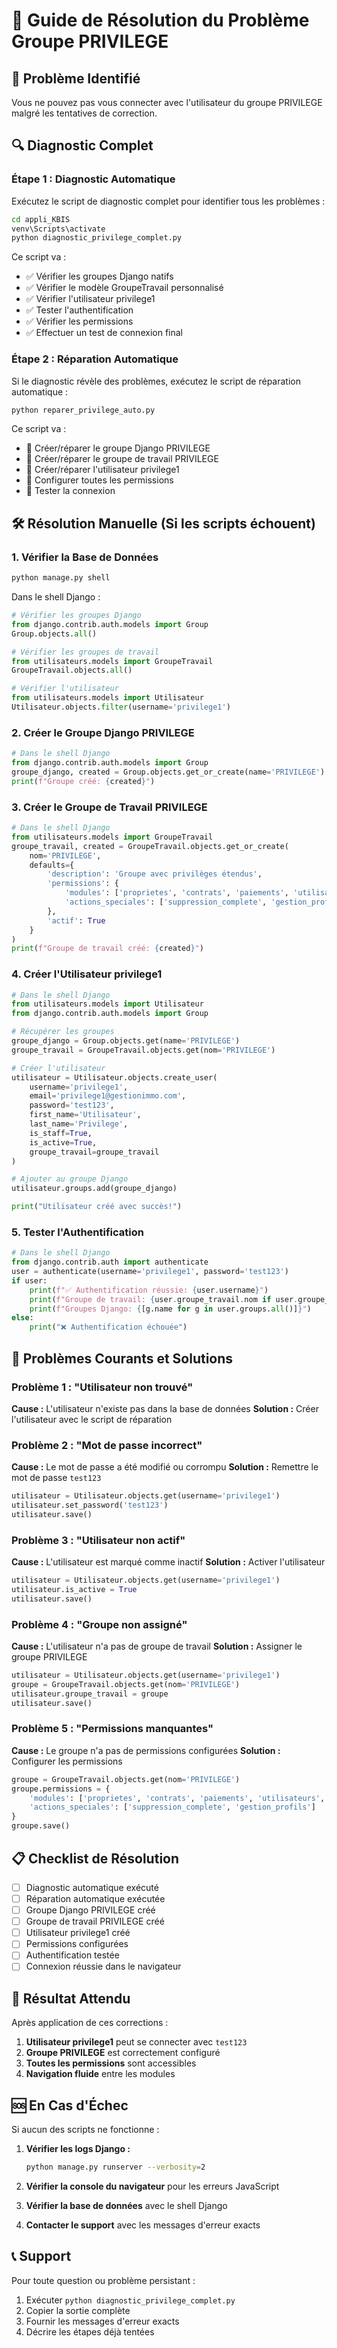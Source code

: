 # 🔐 Guide de Résolution du Problème Groupe PRIVILEGE

## 🚨 Problème Identifié

Vous ne pouvez pas vous connecter avec l'utilisateur du groupe PRIVILEGE malgré les tentatives de correction.

## 🔍 Diagnostic Complet

### **Étape 1 : Diagnostic Automatique**

Exécutez le script de diagnostic complet pour identifier tous les problèmes :

```bash
cd appli_KBIS
venv\Scripts\activate
python diagnostic_privilege_complet.py
```

Ce script va :
- ✅ Vérifier les groupes Django natifs
- ✅ Vérifier le modèle GroupeTravail personnalisé
- ✅ Vérifier l'utilisateur privilege1
- ✅ Tester l'authentification
- ✅ Vérifier les permissions
- ✅ Effectuer un test de connexion final

### **Étape 2 : Réparation Automatique**

Si le diagnostic révèle des problèmes, exécutez le script de réparation automatique :

```bash
python reparer_privilege_auto.py
```

Ce script va :
- 🔧 Créer/réparer le groupe Django PRIVILEGE
- 🔧 Créer/réparer le groupe de travail PRIVILEGE
- 🔧 Créer/réparer l'utilisateur privilege1
- 🔧 Configurer toutes les permissions
- 🔧 Tester la connexion

## 🛠️ Résolution Manuelle (Si les scripts échouent)

### **1. Vérifier la Base de Données**

```bash
python manage.py shell
```

Dans le shell Django :

```python
# Vérifier les groupes Django
from django.contrib.auth.models import Group
Group.objects.all()

# Vérifier les groupes de travail
from utilisateurs.models import GroupeTravail
GroupeTravail.objects.all()

# Vérifier l'utilisateur
from utilisateurs.models import Utilisateur
Utilisateur.objects.filter(username='privilege1')
```

### **2. Créer le Groupe Django PRIVILEGE**

```python
# Dans le shell Django
from django.contrib.auth.models import Group
groupe_django, created = Group.objects.get_or_create(name='PRIVILEGE')
print(f"Groupe créé: {created}")
```

### **3. Créer le Groupe de Travail PRIVILEGE**

```python
# Dans le shell Django
from utilisateurs.models import GroupeTravail
groupe_travail, created = GroupeTravail.objects.get_or_create(
    nom='PRIVILEGE',
    defaults={
        'description': 'Groupe avec privilèges étendus',
        'permissions': {
            'modules': ['proprietes', 'contrats', 'paiements', 'utilisateurs', 'core'],
            'actions_speciales': ['suppression_complete', 'gestion_profils']
        },
        'actif': True
    }
)
print(f"Groupe de travail créé: {created}")
```

### **4. Créer l'Utilisateur privilege1**

```python
# Dans le shell Django
from utilisateurs.models import Utilisateur
from django.contrib.auth.models import Group

# Récupérer les groupes
groupe_django = Group.objects.get(name='PRIVILEGE')
groupe_travail = GroupeTravail.objects.get(nom='PRIVILEGE')

# Créer l'utilisateur
utilisateur = Utilisateur.objects.create_user(
    username='privilege1',
    email='privilege1@gestionimmo.com',
    password='test123',
    first_name='Utilisateur',
    last_name='Privilege',
    is_staff=True,
    is_active=True,
    groupe_travail=groupe_travail
)

# Ajouter au groupe Django
utilisateur.groups.add(groupe_django)

print("Utilisateur créé avec succès!")
```

### **5. Tester l'Authentification**

```python
# Dans le shell Django
from django.contrib.auth import authenticate
user = authenticate(username='privilege1', password='test123')
if user:
    print(f"✅ Authentification réussie: {user.username}")
    print(f"Groupe de travail: {user.groupe_travail.nom if user.groupe_travail else 'Aucun'}")
    print(f"Groupes Django: {[g.name for g in user.groups.all()]}")
else:
    print("❌ Authentification échouée")
```

## 🔧 Problèmes Courants et Solutions

### **Problème 1 : "Utilisateur non trouvé"**

**Cause :** L'utilisateur n'existe pas dans la base de données
**Solution :** Créer l'utilisateur avec le script de réparation

### **Problème 2 : "Mot de passe incorrect"**

**Cause :** Le mot de passe a été modifié ou corrompu
**Solution :** Remettre le mot de passe `test123`

```python
utilisateur = Utilisateur.objects.get(username='privilege1')
utilisateur.set_password('test123')
utilisateur.save()
```

### **Problème 3 : "Utilisateur non actif"**

**Cause :** L'utilisateur est marqué comme inactif
**Solution :** Activer l'utilisateur

```python
utilisateur = Utilisateur.objects.get(username='privilege1')
utilisateur.is_active = True
utilisateur.save()
```

### **Problème 4 : "Groupe non assigné"**

**Cause :** L'utilisateur n'a pas de groupe de travail
**Solution :** Assigner le groupe PRIVILEGE

```python
utilisateur = Utilisateur.objects.get(username='privilege1')
groupe = GroupeTravail.objects.get(nom='PRIVILEGE')
utilisateur.groupe_travail = groupe
utilisateur.save()
```

### **Problème 5 : "Permissions manquantes"**

**Cause :** Le groupe n'a pas de permissions configurées
**Solution :** Configurer les permissions

```python
groupe = GroupeTravail.objects.get(nom='PRIVILEGE')
groupe.permissions = {
    'modules': ['proprietes', 'contrats', 'paiements', 'utilisateurs', 'core'],
    'actions_speciales': ['suppression_complete', 'gestion_profils']
}
groupe.save()
```

## 📋 Checklist de Résolution

- [ ] Diagnostic automatique exécuté
- [ ] Réparation automatique exécutée
- [ ] Groupe Django PRIVILEGE créé
- [ ] Groupe de travail PRIVILEGE créé
- [ ] Utilisateur privilege1 créé
- [ ] Permissions configurées
- [ ] Authentification testée
- [ ] Connexion réussie dans le navigateur

## 🎯 Résultat Attendu

Après application de ces corrections :
1. **Utilisateur privilege1** peut se connecter avec `test123`
2. **Groupe PRIVILEGE** est correctement configuré
3. **Toutes les permissions** sont accessibles
4. **Navigation fluide** entre les modules

## 🆘 En Cas d'Échec

Si aucun des scripts ne fonctionne :

1. **Vérifier les logs Django :**
   ```bash
   python manage.py runserver --verbosity=2
   ```

2. **Vérifier la console du navigateur** pour les erreurs JavaScript

3. **Vérifier la base de données** avec le shell Django

4. **Contacter le support** avec les messages d'erreur exacts

## 📞 Support

Pour toute question ou problème persistant :
1. Exécuter `python diagnostic_privilege_complet.py`
2. Copier la sortie complète
3. Fournir les messages d'erreur exacts
4. Décrire les étapes déjà tentées
